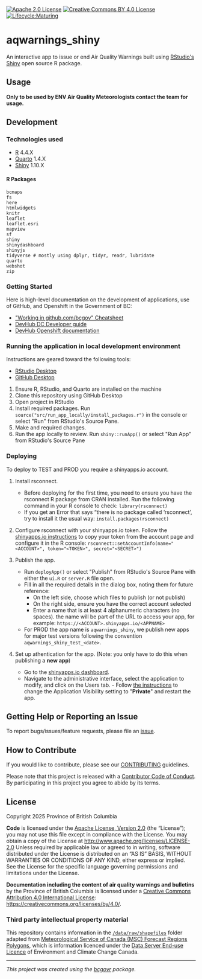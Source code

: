 [![Apache 2.0 License](https://img.shields.io/github/license/bcgov/nr-epd-aq-statements.svg)](/LICENSE)  [![Creative Commons BY 4.0 License](https://img.shields.io/badge/license-CC--BY--4.0-green.svg
)](/LICENSE-docs)  [![Lifecycle:Maturing](https://img.shields.io/badge/Lifecycle-Maturing-007EC6)](<Redirect-URL>)

# aqwarnings_shiny

An interactive app to issue or end Air Quality Warnings built using [RStudio's](https://www.rstudio.com/)
[Shiny](https://www.rstudio.com/products/shiny/) open source R package. 

## Usage

**Only to be used by ENV Air Quality Meteorologists contact the team for usage.**

## Development

### Technologies used

- [R](https://cran.rstudio.com/) 4.4.X
- [Quarto](https://quarto.org/docs/get-started/) 1.4.X
- [Shiny](https://shiny.posit.co/r/getstarted/shiny-basics/lesson1/) 1.10.X

#### R Packages

```
bcmaps
fs
here
htmlwidgets
knitr
leaflet
leaflet.esri
mapview
sf
shiny
shinydashboard
shinyjs
tidyverse # mostly using dplyr, tidyr, readr, lubridate
quarto
webshot
zip
```

### Getting Started

Here is high-level documentation on the development of applications, use of GitHub, and Openshift in the Government of BC:

- ["Working in github.com/bcgov" Cheatsheet](https://github.com/bcgov/BC-Policy-Framework-For-GitHub/blob/master/BC-Gov-Org-HowTo/Cheatsheet.md)
- [DevHub DC Developer guide](https://developer.gov.bc.ca/docs/default/component/bc-developer-guide/)
- [DevHub Openshift documentation](https://developer.gov.bc.ca/docs/default/component/platform-developer-docs)

### Running the application in local development environment

Instructions are geared toward the following tools:

- [RStudio Desktop](https://posit.co/download/rstudio-desktop/)
- [GitHub Desktop](https://github.com/apps/desktop)

1. Ensure R, RStudio, and Quarto are installed on the machine
1. Clone this repository using GitHub Desktop
1. Open project in RStudio
1. Install required packages. 
    Run `source("src/run_app_locally/install_packages.r")` in the console or select "Run" from RStudio's Source Pane.
1. Make and required changes.
1. Run the app locally to review.
    Run `shiny::runApp()` or select "Run App" from RStudio's Source Pane

### Deploying

To deploy to TEST and PROD you require a shinyapps.io account.

1. Install rsconnect.
    - Before deploying for the first time, you need to ensure you have the rsconnect R package from CRAN installed. Run the following command in your R console to check:
    `library(rsconnect)`
    - If you get an Error that says “there is no package called ‘rsconnect’, try to install it the usual way:
    `install.packages(rsconnect)`

1. Configure rsconnect with your shinyapps.io token.
    Follow the [shinyapps.io instructions](https://docs.posit.co/shinyapps.io/guide/getting_started/#configure-rsconnect) to copy your token from the account page and configure it in the R console:
    `rsconnect::setAccountInfo(name="<ACCOUNT>", token="<TOKEN>", secret="<SECRET>")`

1. Publish the app.
    - Run `deployApp()` or select "Publish" from RStudio's Source Pane with either the `ui.R` or `server.R` file open.
    - Fill in all the required details in the dialog box, noting them for future reference:
        - On the left side, choose which files to publish (or not publish)
        - On the right side, ensure you have the correct account selected
        - Enter a name that is at least 4 alphanumeric characters (no spaces). the name will be part of the URL to access your app, for example: `https://<ACCOUNT>.shinyapps.io/<APPNAME>`
    - For PROD the app name is `aqwarnings_shiny`, we publish new apps for major test versions following the convention `aqwarnings_shiny_test_<date>`.

1. Set up athentication for the app. (Note: you only have to do this when publishing a **new app**)
    - Go to the [shinyapps.io dashboard](https://www.shinyapps.io/admin/#/dashboard). 
    - Navigate to the administrative interface, select the application to modify, and click on the Users tab. - Follow [the instructions](https://docs.posit.co/shinyapps.io/guide/authentication_and_user_management/) to change the Application Visibility setting to "**Private**" and restart the app.

## Getting Help or Reporting an Issue

To report bugs/issues/feature requests, please file an [issue](https://github.com/bcgov/aqwarnings_shiny/issues/new).

## How to Contribute

If you would like to contribute, please see our [CONTRIBUTING](CONTRIBUTING.md) guidelines.

Please note that this project is released with a [Contributor Code of Conduct](CODE_OF_CONDUCT.md). By participating in this project you agree to abide by its terms.

## License

Copyright 2025 Province of British Columbia

**Code** is licensed under the [Apache License, Version 2.0](./LICENSE) (the “License”); you may not use this file except in compliance with the License. You may obtain a copy of the License at
    http://www.apache.org/licenses/LICENSE-2.0
Unless required by applicable law or agreed to in writing, software distributed under the License is distributed on an “AS IS” BASIS, WITHOUT WARRANTIES OR CONDITIONS OF ANY KIND, either express or implied. See the License for the specific language governing permissions and limitations under the License.

**Documentation including the content of air quality warnings and bulletins** by the Province of British Columbia is licensed under a [Creative Commons Attribution 4.0 International License](./LICENSE-docs): https://creativecommons.org/licenses/by/4.0/.     

### Third party intellectual property material

This repository contains information in the [`/data/raw/shapefiles`](/data/raw/shapefiles) folder adapted from [Meteorological Service of Canada (MSC) Forecast Regions Polygons](https://eccc-msc.github.io/open-data/msc-data/forecast-regions/readme_forecast-regions_en/), which is information licenced under the [Data Server End-use Licence](https://eccc-msc.github.io/open-data/licence/readme_en/) of Environment and Climate Change Canada. 


------------------------------------------------------------------------

*This project was created using the [bcgovr](https://github.com/bcgov/bcgovr) package.*
